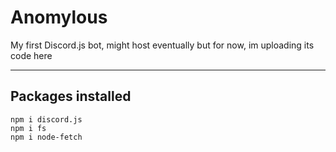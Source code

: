 # Anomylous
My first Discord.js bot, might host eventually but for now, im uploading its code here

---

<h2>Packages installed</h2>

```
npm i discord.js
npm i fs
npm i node-fetch
```
